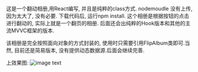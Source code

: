 这是一个翻动相册,用React编写, 并且是纯粹的class方式.
nodemoudle 没有上传, 因为太大了, 没有必要. 下载代码后, 运行npm install.
这个相册是根据按钮的点击进行翻动的, 实际上就是一个翻页的相册.
后面还会出纯粹的Hook版本和其他的主流MVVC框架的版本.

该相册是完全按照面向对象的方式封装的, 使用时只需要引用FlipAlbum类即可.当然, 目前还是简易版本, 没有提供动态数据源.后面会继续完善.

上效果图:
![image text](https://github.com/mawanli1988/react-flip-album/blob/master/1.png)
